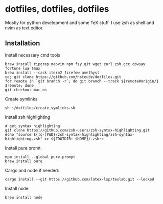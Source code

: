 # dotfiles, dotfiles, dotfiles

Mostly for python development and some TeX stuff. I use zsh as shell and nvim
as text editor.

## Installation

Install necessary cmd tools
```shell
brew install ripgrep neovim npm fzy git wget curl zsh gcc cowsay fortune lua tmux
brew install --cask iterm2 firefow amethyst
cd; git clone https://github.com/hsteude/dotfiles.git
for remote in `git branch -r`; do git branch --track ${remote#origin/} $remote; done
git checkout mac_os
```

Create symlinks
```shell script
sh ~/dotfiles/create_symlinks.sh
```

Install zsh highlighting
```shell
# get syntax highlighting
git clone https://github.com/zsh-users/zsh-syntax-highlighting.git
echo "source ${(q-)PWD}/zsh-syntax-highlighting/zsh-syntax-highlighting.zsh" >> ${ZDOTDIR:-$HOME}/.zshrc
```

Install pure promt
```shell
npm install --global pure-prompt
brew install pure
```

Cargo and node if needed:
```
cargo install --git https://github.com/latex-lsp/texlab.git --locked
```
Install node
```
brew install node

```



